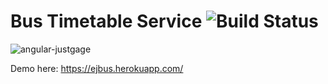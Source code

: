 # Bus Timetable Service ![Build Status](https://travis-ci.org/mattlaver/easyBus.svg?branch=master)

![angular-justgage](https://raw.github.com/mattlaver/easyBus/master/img/screenshot.png)

Demo here: https://ejbus.herokuapp.com/

